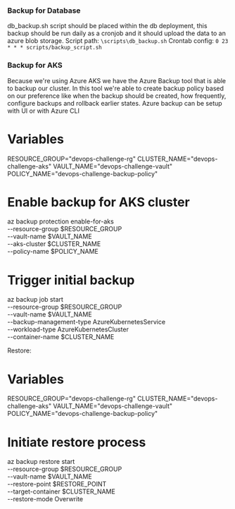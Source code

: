 ### Backup for Database
db_backup.sh script should be placed within the db deployment, this backup should be run daily as a cronjob and it should upload the data to an azure blob storage. 
Script path:  ``` \scripts\db_backup.sh ```
Crontab config: ``` 0 23 * * * scripts/backup_script.sh ```

### Backup for AKS
Because we're using Azure AKS we have the Azure Backup tool that is able to backup our cluster. In this tool we're able to create backup policy based on our preference like when the backup should be created, how frequently, configure backups and rollback earlier states. 
Azure backup can be setup with UI or with Azure CLI

# Variables
RESOURCE_GROUP="devops-challenge-rg"
CLUSTER_NAME="devops-challenge-aks"
VAULT_NAME="devops-challenge-vault"
POLICY_NAME="devops-challenge-backup-policy"

# Enable backup for AKS cluster
az backup protection enable-for-aks \
  --resource-group $RESOURCE_GROUP \
  --vault-name $VAULT_NAME \
  --aks-cluster $CLUSTER_NAME \
  --policy-name $POLICY_NAME

# Trigger initial backup
az backup job start \
  --resource-group $RESOURCE_GROUP \
  --vault-name $VAULT_NAME \
  --backup-management-type AzureKubernetesService \
  --workload-type AzureKubernetesCluster \
  --container-name $CLUSTER_NAME

Restore:
# Variables
RESOURCE_GROUP="devops-challenge-rg"
CLUSTER_NAME="devops-challenge-aks"
VAULT_NAME="devops-challenge-vault"
POLICY_NAME="devops-challenge-backup-policy"

# Initiate restore process
az backup restore start \
  --resource-group $RESOURCE_GROUP \
  --vault-name $VAULT_NAME \
  --restore-point $RESTORE_POINT \
  --target-container $CLUSTER_NAME \
  --restore-mode Overwrite
